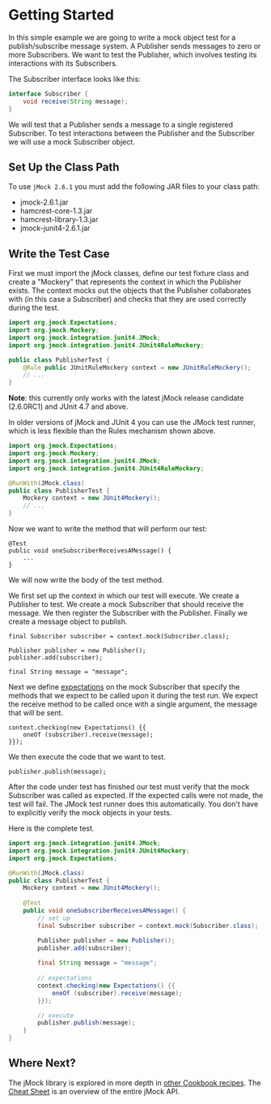 # Getting Started

In this simple example we are going to write a mock object test for a publish/subscribe message system. 
A Publisher sends messages to zero or more Subscribers. 
We want to test the Publisher, which involves testing its interactions with its Subscribers.

The Subscriber interface looks like this:

```java
interface Subscriber {
    void receive(String message);
}
```

We will test that a Publisher sends a message to a single registered Subscriber. 
To test interactions between the Publisher and the Subscriber we will use a mock Subscriber object.

## Set Up the Class Path

To use `jMock 2.6.1` you must add the following JAR files to your class path:

* jmock-2.6.1.jar
* hamcrest-core-1.3.jar
* hamcrest-library-1.3.jar
* jmock-junit4-2.6.1.jar

## Write the Test Case

First we must import the jMock classes, define our test fixture class and create a "Mockery" that represents the context in which the Publisher exists. 
The context mocks out the objects that the Publisher collaborates with (in this case a Subscriber) and checks that they are used correctly during the test.

```java
import org.jmock.Expectations;
import org.jmock.Mockery;
import org.jmock.integration.junit4.JMock;
import org.jmock.integration.junit4.JUnit4RuleMockery;

public class PublisherTest {
    @Rule public JUnitRuleMockery context = new JUnitRuleMockery();
    // ...
}
```

**Note**: this currently only works with the latest jMock release candidate (2.6.0RC1) and JUnit 4.7 and above.

In older versions of jMock and JUnit 4 you can use the JMock test runner, which is less flexible than the Rules mechanism shown above.

```java
import org.jmock.Expectations;
import org.jmock.Mockery;
import org.jmock.integration.junit4.JMock;
import org.jmock.integration.junit4.JUnit4RuleMockery;

@RunWith(JMock.class)
public class PublisherTest {
    Mockery context = new JUnit4Mockery();
    // ...    
}
```

Now we want to write the method that will perform our test:

```text
@Test 
public void oneSubscriberReceivesAMessage() {
    ...
}
```

We will now write the body of the test method.

We first set up the context in which our test will execute. 
We create a Publisher to test. 
We create a mock Subscriber that should receive the message. 
We then register the Subscriber with the Publisher. 
Finally we create a message object to publish.

```text
final Subscriber subscriber = context.mock(Subscriber.class);

Publisher publisher = new Publisher();
publisher.add(subscriber);

final String message = "message";
```

Next we define [expectations]() on the mock Subscriber that specify the methods that we expect to be called upon it during the test run. 
We expect the receive method to be called once with a single argument, the message that will be sent.

```text
context.checking(new Expectations() {{
    oneOf (subscriber).receive(message);
}});
```

We then execute the code that we want to test.

```text
publisher.publish(message);
```

After the code under test has finished our test must verify that the mock Subscriber was called as expected. 
If the expected calls were not made, the test will fail. 
The JMock test runner does this automatically. 
You don't have to explicitly verify the mock objects in your tests.

Here is the complete test.

```java
import org.jmock.integration.junit4.JMock;
import org.jmock.integration.junit4.JUnit4Mockery;
import org.jmock.Expectations;

@RunWith(JMock.class)
public class PublisherTest {
    Mockery context = new JUnit4Mockery();
    
    @Test 
    public void oneSubscriberReceivesAMessage() {
        // set up
        final Subscriber subscriber = context.mock(Subscriber.class);

        Publisher publisher = new Publisher();
        publisher.add(subscriber);
        
        final String message = "message";
        
        // expectations
        context.checking(new Expectations() {{
            oneOf (subscriber).receive(message);
        }});

        // execute
        publisher.publish(message);
    }
}
```

## Where Next?

The jMock library is explored in more depth in [other Cookbook recipes](). 
The [Cheat Sheet]() is an overview of the entire jMock API.
